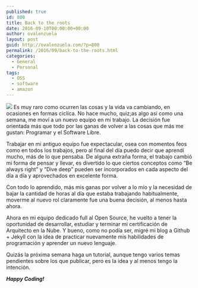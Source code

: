 ```yaml
---
published: true
id: 800
title: Back to the roots
date: 2016-09-10T00:00:00+00:00
author: ovalenzuela
layout: post
guid: http://ovalenzuela.com/?p=800
permalink: /2016/09/back-to-the-roots.html
categories:
  - General
  - Personal
tags:
  - OSS
  - software
  - amazon
---
```

<img class="alignleft" src="http://www.ovalenzuela.com/images/opensource_small.png" /> Es muy raro como ocurren las cosas y la vida va cambiando, en ocasiones en formas ciclíca. No hace mucho, quiz;as algo así como una semana, me moví a un nuevo equipo en mi trabajo. La decisión fue orientada más que todo por las ganas de volver a las cosas que más me gustan: Programar y el Software Libre.

Trabajar en mi antiguo equipo fue expectacular, osea con momentos feos como en todos los trabajos, pero al final del día puedo decir que aprendí mucho, más de lo que pensaba. De alguna extraña forma, el trabajo cambió mi forma de pensar y llevar, es divertido lo que ciertos conceptos como &#8220;Be always right&#8221; y &#8220;Dive deep&#8221; pueden ser incorporados en cada aspecto del día a día y aprovechados en excelente forma.

Con todo lo aprendido, más mis ganas por volver a lo mío y la necesidad de bajar la cantidad de horas al día que estaba trabajando habitualmente, moverme al nuevo rol claramente fue una buena decisión, al menos hasta ahora.

Ahora en mi equipo dedicado full al Open Source, he vuelto a tener la oportunidad de desarrollar, estudiar y terminar mi certificación de Arquitecto en la Nube. Y bueno, como no podía ser, migré mi blog a Github + Jekyll con la idea de practicar nuevamente mis habilidades de programación y aprender un nuevo lenguaje.

Quizás la próxima semana haga un tutorial, aunque tengo varios temas pendientes sobre los que publicar, pero es la idea y al menos tengo la intención.


_**Happy Coding!**_
